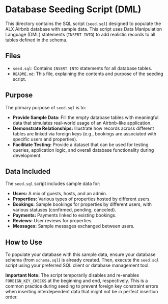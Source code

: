 # Database Seeding Script (DML)

This directory contains the SQL script (`seed.sql`) designed to populate the ALX Airbnb database with sample data. This script uses Data Manipulation Language (DML) statements (`INSERT INTO`) to add realistic records to all tables defined in the schema.

## Files

* `seed.sql`: Contains `INSERT INTO` statements for all database tables.
* `README.md`: This file, explaining the contents and purpose of the seeding script.

## Purpose

The primary purpose of `seed.sql` is to:

* **Provide Sample Data:** Fill the empty database tables with meaningful data that simulates real-world usage of an Airbnb-like application.
* **Demonstrate Relationships:** Illustrate how records across different tables are linked via foreign keys (e.g., bookings are associated with specific users and properties).
* **Facilitate Testing:** Provide a dataset that can be used for testing queries, application logic, and overall database functionality during development.

## Data Included

The `seed.sql` script includes sample data for:

* **Users:** A mix of guests, hosts, and an admin.
* **Properties:** Various types of properties hosted by different users.
* **Bookings:** Sample bookings for properties by different users, with various statuses (confirmed, pending, canceled).
* **Payments:** Payments linked to existing bookings.
* **Reviews:** User reviews for properties.
* **Messages:** Sample messages exchanged between users.

## How to Use

To populate your database with this sample data, ensure your database schema (from `schema.sql`) is already created. Then, execute the `seed.sql` script using your preferred SQL client or database management tool.

**Important Note:** The script temporarily disables and re-enables `FOREIGN_KEY_CHECKS` at the beginning and end, respectively. This is a common practice during seeding to prevent foreign key constraint errors when inserting interdependent data that might not be in perfect insertion order.
